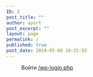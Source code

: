 ```yaml
---
ID: 2
post_title: ""
author: apsrt
post_excerpt: ""
layout: page
permalink: /
published: true
post_date: 2019-05-08 10:25:55
---
```

<!-- wp:image {"id":1338,"align":"center"} -->
<div class="wp-block-image"><figure class="aligncenter"><img src="http://apsrt.superuser.su/wp-content/uploads/2019/05/logo-apsrt.png" alt="" class="wp-image-1338"/><figcaption>Войти   <a href="/wp-admin/">/wp-login.php</a></figcaption></figure></div>
<!-- /wp:image -->